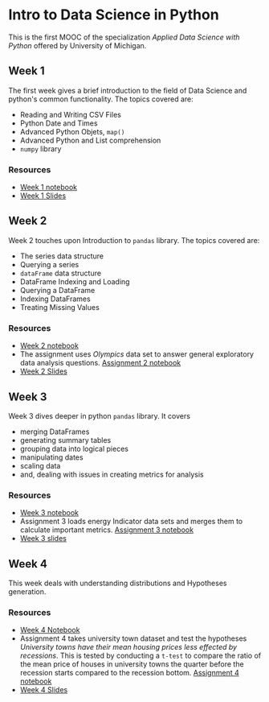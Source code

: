 # Intro to Data Science in Python
This is the first MOOC of the specialization _Applied Data Science with Python_ offered by University of Michigan.

## Week 1
The first week gives a brief introduction to the field of Data Science and python's common functionality. The topics covered are:
* Reading and Writing CSV Files
* Python Date and Times
* Advanced Python Objets, `map()`
* Advanced Python and List comprehension
* `numpy` library

### Resources
* [Week 1 notebook](https://github.com/sumitkant/Coursera-UoM_Intro_to_Data_Science_in_Python/blob/master/Week%201/Week_1.ipynb)
* [Week 1 Slides](https://github.com/sumitkant/Coursera-UoM_Intro_to_Data_Science_in_Python/blob/master/Week%201/introdatasciencepython_week1.pdf)

## Week 2
Week 2 touches upon Introduction to `pandas` library. The topics covered are:
* The series data structure
* Querying a series
* `dataFrame` data structure
* DataFrame Indexing and Loading
* Querying a DataFrame
* Indexing DataFrames
* Treating Missing Values

### Resources
* [Week 2 notebook](https://github.com/sumitkant/Coursera-UoM_Intro_to_Data_Science_in_Python/blob/master/Week%202/Week_2.ipynb)
* The assignment uses _Olympics_ data set to answer general exploratory data analysis questions. [Assignment 2 notebook](https://github.com/sumitkant/Coursera-UoM_Intro_to_Data_Science_in_Python/blob/master/Week%202/Assignment_2.ipynb)
* [Week 2 Slides](https://d3c33hcgiwev3.cloudfront.net/_0767bf560a3bbfbd8283b8002815cf3c_introdatasciencepython_week2.pdf?Expires=1501545600&Signature=IXdtZLFUsZOvoIwai90TOU8g4Zcepz4Y0ZBJdMH0dCTvPqW746ny~6Qz1cS6QODhg583q59CAoj2kqARsCPmhKpNIwxzL-xnkQDfC~rsDgDn9mmcKP1mtGRwof4KzrwO0fcpW92yfkleIdEDzX3tFC6oF6i~UUQsVVI6ZkbMbuU_&Key-Pair-Id=APKAJLTNE6QMUY6HBC5A)

## Week 3
Week 3 dives deeper in python `pandas` library. It covers
* merging DataFrames
* generating summary tables
* grouping data into logical pieces
* manipulating dates
* scaling data
* and, dealing with issues in creating metrics for analysis

### Resources
* [Week 3 notebook](https://github.com/sumitkant/Coursera-UoM_Intro_to_Data_Science_in_Python/blob/master/Week%203/Week_3.ipynb)
* Assignment 3 loads energy Indicator data sets and merges them to calculate important metrics. [Assignment 3 notebook](https://github.com/sumitkant/Coursera-UoM_Intro_to_Data_Science_in_Python/blob/master/Week%203/Assignment_3.ipynb)
* [Week 3 slides](https://d3c33hcgiwev3.cloudfront.net/_4a37adbc552291d5f3c477535f30129e_introdatasciencepython_week3.pdf?Expires=1501545600&Signature=WF0PD6yg--Ru3ruBxeAkB4Fwawo08UMTHiYxKlw1fSB4-UnWIprbPvblX1LcUDxJpdZm~YmEcDDk3wmJMeBJXBzF8fmRbwd45Jj4lafkx-EIJP2NSIHW8nF9A2xq0mT-TxbUw7T-LYZ6FusYM1J9EApibTveP1dnbgaduDyTwfw_&Key-Pair-Id=APKAJLTNE6QMUY6HBC5A)

## Week 4
This week deals with understanding distributions and Hypotheses generation. 

### Resources
* [Week 4 Notebook](https://github.com/sumitkant/Coursera-UoM_Intro_to_Data_Science_in_Python/blob/master/Week%204/Week_4.ipynb)
* Assignment 4 takes university town dataset and test the hypotheses _University towns have their mean housing prices less effected by recessions_. This is tested by conducting a `t-test` to compare the ratio of the mean price of houses in university towns the quarter before the recession starts compared to the recession bottom. [Assignment 4 notebook](https://github.com/sumitkant/Coursera-UoM_Intro_to_Data_Science_in_Python/blob/master/Week%204/Assignment_4.ipynb)
* [Week 4 Slides](https://d3c33hcgiwev3.cloudfront.net/_fce6b3eede0976b5caa2e003b38ec75f_introdatasciencepython_week4.pdf?Expires=1501545600&Signature=fqYvdHHk76Ao5xTf7A18oGgmPg-CX087cTWGfyrUsxwGJJOY6FdWjelxXMI3LQAnTeC20p9-hnFArhfakXridDNgRMQndgxKO2QSaUc6Bes4UHo6elepgvQVGU9yrqWTi6X4Tv5ssNy25aGFjVVZnOfZPIBnkTSFpfIbm4YVmSY_&Key-Pair-Id=APKAJLTNE6QMUY6HBC5A)

